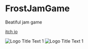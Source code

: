 # FrostJamGame

Beatiful jam game

[itch io](https://quanintium.itch.io/one-more-blood) 

![](https://github.com/FrostJamGame/screenshots/HighresScreenshot00001.png "Logo Title Text 1")
![](https://github.com/FrostJamGame/screenshots/HighresScreenshot00000.png "Logo Title Text 1")
